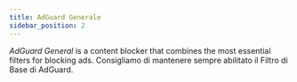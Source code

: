 ```yaml
---
title: AdGuard Generale
sidebar_position: 2
---
```


_AdGuard General_ is a content blocker that combines the most essential filters for blocking ads. Consigliamo di mantenere sempre abilitato il Filtro di Base di AdGuard.
